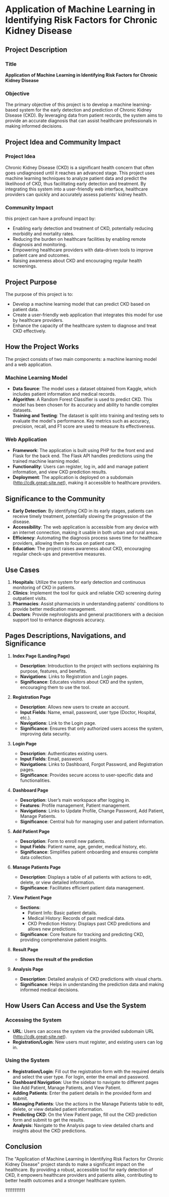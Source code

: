 # Application of Machine Learning in Identifying Risk Factors for Chronic Kidney Disease

## Project Description

### Title
**Application of Machine Learning in Identifying Risk Factors for Chronic Kidney Disease**

### Objective
The primary objective of this project is to develop a machine learning-based system for the early detection and prediction of Chronic Kidney Disease (CKD). By leveraging data from patient records, the system aims to provide an accurate diagnosis that can assist healthcare professionals in making informed decisions.

## Project Idea and Community Impact

### Project Idea
Chronic Kidney Disease (CKD) is a significant health concern that often goes undiagnosed until it reaches an advanced stage. This project uses machine learning techniques to analyze patient data and predict the likelihood of CKD, thus facilitating early detection and treatment. By integrating this system into a user-friendly web interface, healthcare providers can quickly and accurately assess patients' kidney health.

### Community Impact
this project can have a profound impact by:
- Enabling early detection and treatment of CKD, potentially reducing morbidity and mortality rates.
- Reducing the burden on healthcare facilities by enabling remote diagnosis and monitoring.
- Empowering healthcare providers with data-driven tools to improve patient care and outcomes.
- Raising awareness about CKD and encouraging regular health screenings.

## Project Purpose
The purpose of this project is to:
- Develop a machine learning model that can predict CKD based on patient data.
- Create a user-friendly web application that integrates this model for use by healthcare providers.
- Enhance the capacity of the healthcare system to diagnose and treat CKD effectively.

## How the Project Works
The project consists of two main components: a machine learning model and a web application.

### Machine Learning Model
- **Data Source**: The model uses a dataset obtained from Kaggle, which includes patient information and medical records.
- **Algorithm**: A Random Forest Classifier is used to predict CKD. This model has been chosen for its accuracy and ability to handle complex datasets.
- **Training and Testing**: The dataset is split into training and testing sets to evaluate the model's performance. Key metrics such as accuracy, precision, recall, and F1 score are used to measure its effectiveness.

### Web Application
- **Framework**: The application is built using PHP for the front end and Flask for the back end. The Flask API handles predictions using the trained machine learning model.
- **Functionality**: Users can register, log in, add and manage patient information, and view CKD prediction results.
- **Deployment**: The application is deployed on a subdomain (http://cdk.great-site.net), making it accessible to healthcare providers.

## Significance to the Community
- **Early Detection**: By identifying CKD in its early stages, patients can receive timely treatment, potentially slowing the progression of the disease.
- **Accessibility**: The web application is accessible from any device with an internet connection, making it usable in both urban and rural areas.
- **Efficiency**: Automating the diagnosis process saves time for healthcare providers, allowing them to focus on patient care.
- **Education**: The project raises awareness about CKD, encouraging regular check-ups and preventive measures.

## Use Cases
1. **Hospitals**: Utilize the system for early detection and continuous monitoring of CKD in patients.
2. **Clinics**: Implement the tool for quick and reliable CKD screening during outpatient visits.
3. **Pharmacies**: Assist pharmacists in understanding patients' conditions to provide better medication management.
4. **Doctors**: Provide nephrologists and general practitioners with a decision support tool to enhance diagnosis accuracy.

## Pages Descriptions, Navigations, and Significance
1. **Index Page (Landing Page)**
   - **Description**: Introduction to the project with sections explaining its purpose, features, and benefits.
   - **Navigations**: Links to Registration and Login pages.
   - **Significance**: Educates visitors about CKD and the system, encouraging them to use the tool.

2. **Registration Page**
   - **Description**: Allows new users to create an account.
   - **Input Fields**: Name, email, password, user type (Doctor, Hospital, etc.).
   - **Navigations**: Link to the Login page.
   - **Significance**: Ensures that only authorized users access the system, improving data security.

3. **Login Page**
   - **Description**: Authenticates existing users.
   - **Input Fields**: Email, password.
   - **Navigations**: Links to Dashboard, Forgot Password, and Registration pages.
   - **Significance**: Provides secure access to user-specific data and functionalities.

4. **Dashboard Page**
   - **Description**: User’s main workspace after logging in.
   - **Features**: Profile management, Patient management.
   - **Navigations**: Links to Update Profile, Change Password, Add Patient, Manage Patients.
   - **Significance**: Central hub for managing user and patient information.

5. **Add Patient Page**
   - **Description**: Form to enroll new patients.
   - **Input Fields**: Patient name, age, gender, medical history, etc.
   - **Significance**: Simplifies patient onboarding and ensures complete data collection.

6. **Manage Patients Page**
   - **Description**: Displays a table of all patients with actions to edit, delete, or view detailed information.
   - **Significance**: Facilitates efficient patient data management.

7. **View Patient Page**
   - **Sections**:
     - Patient Info: Basic patient details.
     - Medical History: Records of past medical data.
     - CKD Prediction History: Displays past CKD predictions and allows new predictions.
   - **Significance**: Core feature for tracking and predicting CKD, providing comprehensive patient insights.

8. **Result Page**
   - **Shows the result of the prediction**

9. **Analysis Page**
   - **Description**: Detailed analysis of CKD predictions with visual charts.
   - **Significance**: Helps in understanding the prediction data and making informed medical decisions.

## How Users Can Access and Use the System

### Accessing the System
- **URL**: Users can access the system via the provided subdomain URL (http://cdk.great-site.net).
- **Registration/Login**: New users must register, and existing users can log in.

### Using the System
- **Registration/Login**: Fill out the registration form with the required details and select the user type. For login, enter the email and password.
- **Dashboard Navigation**: Use the sidebar to navigate to different pages like Add Patient, Manage Patients, and View Patient.
- **Adding Patients**: Enter the patient details in the provided form and submit.
- **Managing Patients**: Use the actions in the Manage Patients table to edit, delete, or view detailed patient information.
- **Predicting CKD**: On the View Patient page, fill out the CKD prediction form and submit to get the results.
- **Analysis**: Navigate to the Analysis page to view detailed charts and insights about the CKD predictions.

## Conclusion
The "Application of Machine Learning in Identifying Risk Factors for Chronic Kidney Disease" project stands to make a significant impact on the healthcare. By providing a robust, accessible tool for early detection of CKD, it empowers healthcare providers and patients alike, contributing to better health outcomes and a stronger healthcare system.


11111111111
